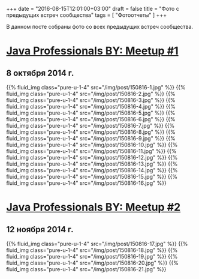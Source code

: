 +++
date = "2016-08-15T12:01:00+03:00"
draft = false
title = "Фото с предыдущих встреч сообщества"
tags = [
	"Фотоотчеты"
]
+++

В данном посте собраны фото со всех предыдущих встреч сообщества.

<!--more-->

[Java Professionals BY: Meetup #1](https://www.facebook.com/events/1509539712618583)
======

8 октября 2014 г.
------

{{% fluid_img class="pure-u-1-4" src="/img/post/150816-1.jpg" %}}
{{% fluid_img class="pure-u-1-4" src="/img/post/150816-2.jpg" %}}
{{% fluid_img class="pure-u-1-4" src="/img/post/150816-3.jpg" %}}
{{% fluid_img class="pure-u-1-4" src="/img/post/150816-4.jpg" %}}
{{% fluid_img class="pure-u-1-4" src="/img/post/150816-5.jpg" %}}
{{% fluid_img class="pure-u-1-4" src="/img/post/150816-6.jpg" %}}
{{% fluid_img class="pure-u-1-4" src="/img/post/150816-7.jpg" %}}
{{% fluid_img class="pure-u-1-4" src="/img/post/150816-8.jpg" %}}
{{% fluid_img class="pure-u-1-4" src="/img/post/150816-9.jpg" %}}
{{% fluid_img class="pure-u-1-4" src="/img/post/150816-10.jpg" %}}
{{% fluid_img class="pure-u-1-4" src="/img/post/150816-11.jpg" %}}
{{% fluid_img class="pure-u-1-4" src="/img/post/150816-12.jpg" %}}
{{% fluid_img class="pure-u-1-4" src="/img/post/150816-13.jpg" %}}
{{% fluid_img class="pure-u-1-4" src="/img/post/150816-14.jpg" %}}
{{% fluid_img class="pure-u-1-4" src="/img/post/150816-15.jpg" %}}
{{% fluid_img class="pure-u-1-4" src="/img/post/150816-16.jpg" %}}

[Java Professionals BY: Meetup #2](https://www.facebook.com/events/892764940748167)
======

12 ноября 2014 г.
------

{{% fluid_img class="pure-u-1-4" src="/img/post/150816-17.jpg" %}}
{{% fluid_img class="pure-u-1-4" src="/img/post/150816-18.jpg" %}}
{{% fluid_img class="pure-u-1-4" src="/img/post/150816-19.jpg" %}}
{{% fluid_img class="pure-u-1-4" src="/img/post/150816-20.jpg" %}}
{{% fluid_img class="pure-u-1-4" src="/img/post/150816-21.jpg" %}}
